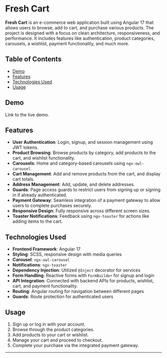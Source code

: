 # Fresh Cart

**Fresh Cart** is an e-commerce web application built using Angular 17 that allows users to browse, add to cart, and purchase various products. The project is designed with a focus on clean architecture, responsiveness, and performance. It includes features like authentication, product categories, carousels, a wishlist, payment functionality, and much more.

## Table of Contents
- [Demo](#demo)
- [Features](#features)
- [Technologies Used](#technologies-used)
- [Usage](#usage)

## Demo
Link to the live demo.

## Features
- **User Authentication**: Login, signup, and session management using JWT tokens.
- **Product Browsing**: Browse products by category, add products to the cart, and wishlist functionality.
- **Carousels**: Home and category-based carousels using `ngx-owl-carousel`.
- **Cart Management**: Add and remove products from the cart, and display cart totals.
- **Address Management**: Add, update, and delete addresses.
- **Guards**: Page access guards to restrict users from signing up or signing in if already authenticated.
- **Payment Gateway**: Seamless integration of a payment gateway to allow users to complete purchases securely.
- **Responsive Design**: Fully responsive across different screen sizes.
- **Toaster Notifications**: Feedback using `ngx-toaster` for actions like adding items to the cart.

## Technologies Used
- **Frontend Framework**: Angular 17
- **Styling**: SCSS, responsive design with media queries
- **Carousel**: `ngx-owl-carousel`
- **Notifications**: `ngx-toaster`
- **Dependency Injection**: Utilized `@Inject` decorator for services
- **Form Handling**: Reactive forms with `FormBuilder` for signup and login
- **API Integration**: Connected with backend APIs for products, wishlist, cart, and payment functionality.
- **Routing**: Angular routing for navigation between different pages
- **Guards**: Route protection for authenticated users

## Usage
1. Sign up or log in with your account.
2. Browse through the product categories.
3. Add products to your cart or wishlist.
4. Manage your cart and proceed to checkout.
5. Complete your purchase via the integrated payment gateway.
****
